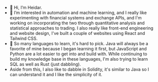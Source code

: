 - 👋 Hi, I’m Heidar.
- 👀 I’m interested in automation and machine learning, and I really like experimenting with financial systems and exchange APIs, and I'm working on incorporating the two through quantitative analysis and statistical approaches to trading. I also really like front-end engineering and website design, I've built a couple of websites using React and Tailwind CSS.
- 🌱 So many languages to learn, it's hard to pick. Java will always be a favorite of mine because I began learning it first, but JavaScript and Python are a lot easier to get into and build with. While continuing to build my knowledge base in these languages, I'm also trying to learn SQL as well as Rust (just dabbling).
- Aside from this, I also like to dabble in Solidity, it's similar to Java so I can understand it and I like the simplicity of it.
